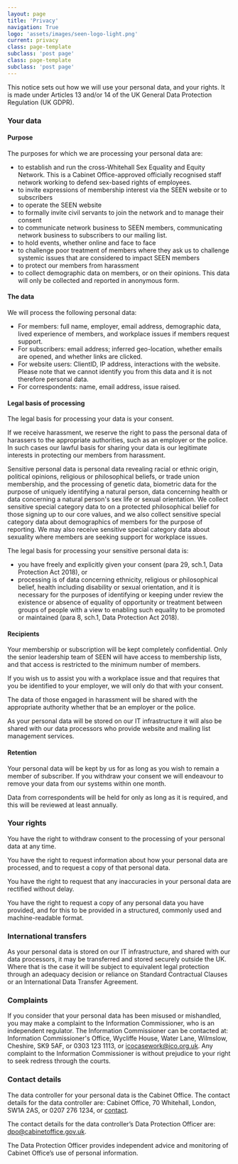 ```yaml
---
layout: page
title: 'Privacy'
navigation: True
logo: 'assets/images/seen-logo-light.png'
current: privacy
class: page-template
subclass: 'post page'
class: page-template
subclass: 'post page'
---
```


This notice sets out how we will use your personal data, and your rights. It is made under Articles 13 and/or 14 of the UK General Data Protection Regulation (UK GDPR). 

### Your data 

#### Purpose

The purposes for which we are processing your personal data are: 
- to establish and run the cross-Whitehall Sex Equality and Equity Network. This is a Cabinet Office-approved officially recognised staff network working to defend sex-based rights of employees. 
- to invite expressions of membership interest via the SEEN website or to subscribers
- to operate the SEEN website
- to formally invite civil servants to join the network and to manage their consent
- to communicate network business to SEEN members, communicating network business to subscribers to our mailing list. 
- to hold events, whether online and face to face
- to challenge poor treatment of members where they ask us to challenge systemic issues that are considered to impact SEEN members
- to protect our members from harassment 
- to collect demographic data on members, or on their opinions. This data will only be collected and reported in anonymous form.


#### The data

We will process the following personal data: 
- For members: full name, employer, email address, demographic data, lived experience of members, and workplace issues if members request support. 
- For subscribers: email address; inferred geo-location, whether emails are opened, and whether links are clicked. 
- For website users: ClientID, IP address, interactions with the website. Please note that we cannot identify you from this data and it is not therefore personal data.
- For correspondents: name, email address, issue raised. 


#### Legal basis of processing 

The legal basis for processing your data is your consent. 

If we receive harassment, we reserve the right to pass the personal data of harassers to the appropriate authorities, such as an employer or the police. In such cases our lawful basis for sharing your data is our legitimate interests in protecting our members from harassment. 

Sensitive personal data is personal data revealing racial or ethnic origin, political opinions, religious or philosophical beliefs, or trade union membership, and the processing of genetic data, biometric data for the purpose of uniquely identifying a natural person, data concerning health or data concerning a natural person's sex life or sexual orientation. We collect sensitive special category data to on a protected philosophical belief for those signing up to our core values, and we also collect sensitive special category data about demographics of members for the purpose of reporting. We may also receive sensitive special category data about sexuality where members are seeking support for workplace issues. 

The legal basis for processing your sensitive personal data is: 
- you have freely and explicitly given your consent (para 29, sch.1, Data Protection Act 2018), or
- processing is of data concerning ethnicity, religious or philosophical belief, health including disability or sexual orientation, and it is necessary for the purposes of identifying or keeping under review the existence or absence of equality of opportunity or treatment between groups of people with a view to enabling such equality to be promoted or maintained (para 8, sch.1, Data Protection Act 2018).

#### Recipients

Your membership or subscription will be kept completely confidential. Only the senior leadership team of SEEN will have access to membership lists, and that access is restricted to the minimum number of members. 

If you wish us to assist you with a workplace issue and that requires that you be identified to your employer, we will only do that with your consent. 

The data of those engaged in harassment will be shared with the appropriate authority whether that be an employer or the police. 

As your personal data will be stored on our IT infrastructure it will also be shared with our data processors who provide website and mailing list management services. 

#### Retention 

Your personal data will be kept by us for as long as you wish to remain a member of subscriber. If you withdraw your consent we will endeavour to remove your data from our systems within one month. 

Data from correspondents will be held for only as long as it is required, and this will be reviewed at least annually. 

### Your rights 

You have the right to withdraw consent to the processing of your personal data at any time.

You have the right to request information about how your personal data are processed, and to request a copy of that personal data. 

You have the right to request that any inaccuracies in your personal data are rectified without delay. 

You have the right to request a copy of any personal data you have provided, and for this to be provided in a structured, commonly used and machine-readable format.

### International transfers 

As your personal data is stored on our IT infrastructure, and shared with our data processors, it may be transferred and stored securely outside the UK. Where that is the case it will be subject to equivalent legal protection through an adequacy decision or reliance on Standard Contractual Clauses or an International Data Transfer Agreement.

### Complaints 

If you consider that your personal data has been misused or mishandled, you may make a complaint to the Information Commissioner, who is an independent regulator.  The Information Commissioner can be contacted at:  Information Commissioner's Office, Wycliffe House, Water Lane, Wilmslow, Cheshire, SK9 5AF, or 0303 123 1113, or [icocasework@ico.org.uk](mailto:icocasework@ico.org.uk).  Any complaint to the Information Commissioner is without prejudice to your right to seek redress through the courts. 

### Contact details 

The data controller for your personal data is the Cabinet Office. The contact details for the data controller are: Cabinet Office, 70 Whitehall, London, SW1A 2AS, or 0207 276 1234, or [contact](https://www.gov.uk/guidance/contact-the-cabinet-office). 

The contact details for the data controller’s Data Protection Officer are: [dpo@cabinetoffice.gov.uk](mailto:dpo@cabinetoffice.gov.uk). 

The Data Protection Officer provides independent advice and monitoring of Cabinet Office’s use of personal information.
